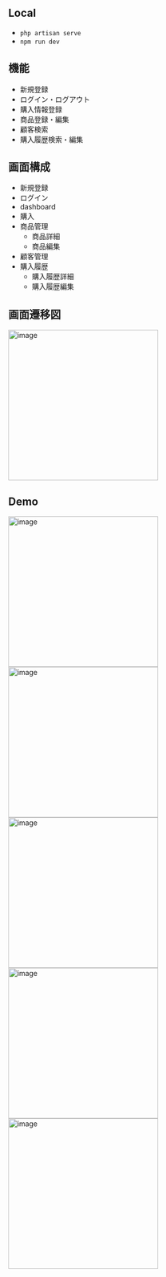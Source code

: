 ## Local
- ` php artisan serve `
- ` npm run dev `

## 機能
- 新規登録
- ログイン・ログアウト
- 購入情報登録
- 商品登録・編集
- 顧客検索
- 購入履歴検索・編集

## 画面構成
- 新規登録
- ログイン
- dashboard
- 購入
- 商品管理
  - 商品詳細
  - 商品編集
- 顧客管理
- 購入履歴
  - 購入履歴詳細
  - 購入履歴編集

## 画面遷移図

<img width="300" alt="image" src="https://github.com/user-attachments/assets/a041c39a-3f6d-4ceb-8f03-4bdbdc3a7338">


## Demo

<img width="300" alt="image" src="https://github.com/user-attachments/assets/7d3fae93-90f9-48a7-852d-9fb7ac1c9c4f">
<img width="300" alt="image" src="https://github.com/user-attachments/assets/6b0104af-a9ef-4fde-972d-d1f4cbc24b01">
<img width="300" alt="image" src="https://github.com/user-attachments/assets/72c9cfb4-f653-49ec-8002-e08b6bca6af4">
<img width="300" alt="image" src="https://github.com/user-attachments/assets/96f490b0-30c9-455e-b174-3c2afb6735fd">
<img width="300" alt="image" src="https://github.com/user-attachments/assets/cbdd0411-9bab-4c3f-85de-45d6cd6b6b8f">


